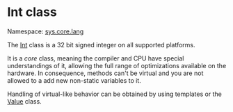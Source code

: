 Int class
===
Namespace: [sys.core.lang](../sys.core.lang.ns.md)

The [Int](sys.core.lang.Int.api.md "sys.core.lang.Int") class is a 32 bit signed integer on all supported platforms.

It is a *core* class, meaning the compiler and CPU have special understandings of it, allowing the full range of optimizations available on the hardware. In consequence, methods can't be virtual and you are not allowed to a add new non-static variables to it.

Handling of virtual-like behavior can be obtained by using templates or the [Value]() class.